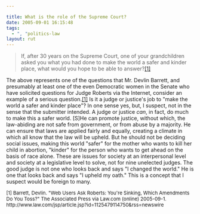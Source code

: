 ```yaml
---

title: What is the role of the Supreme Court?
date: 2005-09-01 16:15:48
tags:
  - ", "politics-law
layout: rut
---
```


<blockquote>If, after 30 years on the Supreme Court, one of your grandchildren asked you what you had done to make the world a safer and kinder place, what would you hope to be able to answer?<a href="http://www.law.com/jsp/article.jsp?id=1125479114750&rss=newswire">[1]</a></blockquote>  <p>The above represents one of the questions that Mr. Devlin Barrett, and presumably at least one of the even Democratic women in the Senate who have solicited questions for Judge Roberts via the Internet, consider an example of a serious question.<a href="http://www.law.com/jsp/article.jsp?id=1125479114750&rss=newswire">[1]</a> Is it a judge or justice's job to "make the world a safer and kinder place"?  In one sense yes, but, I suspect, not in the sense that the submitter intended.  A judge or justice <em>can</em>, in fact, do much to make this a safer world.  [S]He can promote justice, without which, the law-abiding are not safe from government, or from abuse by a majority.  He can ensure that laws are applied fairly and equally, creating a climate in which all know that the law will be upheld. But he should not be deciding social issues, making this world "safer" for the mother who wants to kill her child in abortion, "kinder" for the person who wants to get ahead on the basis of race alone.  These are issues for society at an interpersonal level and society at a legislative level to solve, not for nine unelected judges.  The good judge is not one who looks back and says "I changed the world."  He is one that looks back and says "I upheld my oath." This is a concept that I suspect would be foreign to many.</p>  <font size="-1"> [1] Barrett, Devlin.  "Web Users Ask Roberts: You're Sinking, Which Amendments Do You Toss?" The Associated Press via Law.com (online) 2005-09-1. http://www.law.com/jsp/article.jsp?id=1125479114750&rss=newswire </font>

